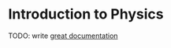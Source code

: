 # Introduction to Physics

TODO: write [great documentation](http://jacobian.org/writing/great-documentation/what-to-write/)

